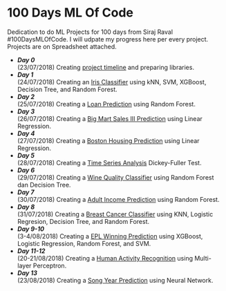# 100 Days ML Of Code
Dedication to do ML Projects for 100 days from Siraj Raval #100DaysMLOfCode. I will udpate my progress here per every project. Projects are on Spreadsheet attached.

* ***Day 0***  
(23/07/2018) Creating <a href="https://github.com/hermonjay/100DaysOfMLCode/blob/master/100%20Days%20Projects.ods">project timeline</a> and preparing libraries.
* ***Day 1***  
(24/07/2018) Creating an <a href="https://github.com/hermonjay/iris_classifier">Iris Classifier</a> using kNN, SVM, XGBoost, Decision Tree, and Random Forest.
* ***Day 2***  
(25/07/2018) Creating a <a href="https://github.com/hermonjay/loan_prediction">Loan Prediction</a> using Random Forest.
* ***Day 3***  
(26/07/2018) Creating a <a href="https://github.com/hermonjay/big_mart_sales_iii">Big Mart Sales III Prediction</a> using Linear Regression.
* ***Day 4***  
(27/07/2018) Creating a <a href="https://github.com/hermonjay/boston_housing">Boston Housing Prediction</a> using Linear Regression.
* ***Day 5***  
(28/07/2018) Creating a <a href="https://github.com/hermonjay/time_series_analysis/">Time Series Analysis</a> Dickey-Fuller Test.
* ***Day 6***  
(29/07/2018) Creating a <a href="https://github.com/hermonjay/wine_quality/">Wine Quality Classifier</a> using Random Forest dan Decision Tree.
* ***Day 7***  
(30/07/2018) Creating a <a href="https://github.com/hermonjay/adult_income/">Adult Income Prediction</a> using Random Forest.
* ***Day 8***  
(31/07/2018) Creating a <a href="https://github.com/hermonjay/breast_cancer">Breast Cancer Classifier</a> using KNN, Logistic Regresion, Decision Tree, and Random Forest.
* ***Day 9-10***  
(3-4/08/2018) Creating a <a href="https://github.com/hermonjay/epl_winning_prediction">EPL Winning Prediction</a> using XGBoost, Logistic Regression, Random Forest, and SVM.
* ***Day 11-12***  
(20-21/08/2018) Creating a <a href="https://github.com/hermonjay/har">Human Activity Recognition</a> using Multi-layer Perceptron.
* ***Day 13***  
(23/08/2018) Creating a <a href="https://github.com/hermonjay/song_year_prediction">Song Year Prediction</a> using Neural Network.
